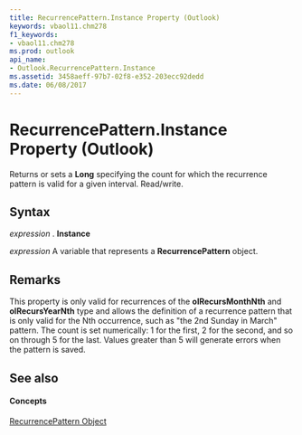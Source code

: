 ```yaml
---
title: RecurrencePattern.Instance Property (Outlook)
keywords: vbaol11.chm278
f1_keywords:
- vbaol11.chm278
ms.prod: outlook
api_name:
- Outlook.RecurrencePattern.Instance
ms.assetid: 3458aeff-97b7-02f8-e352-203ecc92dedd
ms.date: 06/08/2017
---
```



# RecurrencePattern.Instance Property (Outlook)

Returns or sets a **Long** specifying the count for which the recurrence pattern is valid for a given interval. Read/write.


## Syntax

 _expression_ . **Instance**

 _expression_ A variable that represents a **RecurrencePattern** object.


## Remarks

This property is only valid for recurrences of the **olRecursMonthNth** and **olRecursYearNth** type and allows the definition of a recurrence pattern that is only valid for the Nth occurrence, such as "the 2nd Sunday in March" pattern. The count is set numerically: 1 for the first, 2 for the second, and so on through 5 for the last. Values greater than 5 will generate errors when the pattern is saved.


## See also


#### Concepts


[RecurrencePattern Object](recurrencepattern-object-outlook.md)

